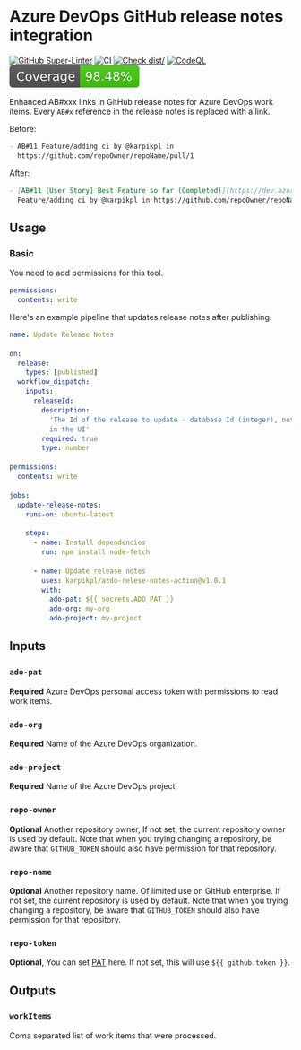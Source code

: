 # Azure DevOps GitHub release notes integration

[![GitHub Super-Linter](https://github.com/karpikpl/azdo-relese-notes-action/actions/workflows/linter.yml/badge.svg)](https://github.com/super-linter/super-linter)
![CI](https://github.com/karpikpl/azdo-relese-notes-action/actions/workflows/ci.yml/badge.svg)
[![Check dist/](https://github.com/karpikpl/azdo-relese-notes-action/actions/workflows/check-dist.yml/badge.svg)](https://github.com/karpikpl/azdo-relese-notes-action/actions/workflows/check-dist.yml)
[![CodeQL](https://github.com/karpikpl/azdo-relese-notes-action/actions/workflows/codeql-analysis.yml/badge.svg)](https://github.com/karpikpl/azdo-relese-notes-action/actions/workflows/codeql-analysis.yml)
[![Coverage](./badges/coverage.svg)](./badges/coverage.svg)

Enhanced AB#xxx links in GitHub release notes for Azure DevOps work items. Every
`AB#x` reference in the release notes is replaced with a link.

Before:

```md
- AB#11 Feature/adding ci by @karpikpl in
  https://github.com/repoOwner/repoName/pull/1
```

After:

```md
- [AB#11 [User Story] Best Feature so far (Completed)](https://dev.azure.com/adoOrg/adoProject/_workitems/edit/11)
  Feature/adding ci by @karpikpl in https://github.com/repoOwner/repoName/pull/1
```

## Usage

### Basic

You need to add permissions for this tool.

```yaml
permissions:
  contents: write
```

Here's an example pipeline that updates release notes after publishing.

```yaml
name: Update Release Notes

on:
  release:
    types: [published]
  workflow_dispatch:
    inputs:
      releaseId:
        description:
          'The Id of the release to update - database Id (integer), not visible
          in the UI'
        required: true
        type: number

permissions:
  contents: write

jobs:
  update-release-notes:
    runs-on: ubuntu-latest

    steps:
      - name: Install dependencies
        run: npm install node-fetch

      - name: Update release notes
        uses: karpikpl/azdo-relese-notes-action@v1.0.1
        with:
          ado-pat: ${{ secrets.ADO_PAT }}
          ado-org: my-org
          ado-project: my-project
```

## Inputs

### `ado-pat`

**Required** Azure DevOps personal access token with permissions to read work
items.

### `ado-org`

**Required** Name of the Azure DevOps organization.

### `ado-project`

**Required** Name of the Azure DevOps project.

### `repo-owner`

**Optional** Another repository owner, If not set, the current repository owner
is used by default. Note that when you trying changing a repository, be aware
that `GITHUB_TOKEN` should also have permission for that repository.

### `repo-name`

**Optional** Another repository name. Of limited use on GitHub enterprise. If
not set, the current repository is used by default. Note that when you trying
changing a repository, be aware that `GITHUB_TOKEN` should also have permission
for that repository.

### `repo-token`

**Optional**, You can set
[PAT](https://docs.github.com/en/github/authenticating-to-github/creating-a-personal-access-token)
here. If not set, this will use `${{ github.token }}`.

## Outputs

### `workItems`

Coma separated list of work items that were processed.
